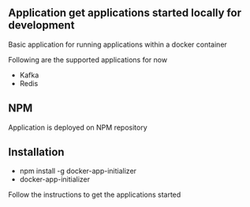 ## Application get applications started locally for development

Basic application for running applications within a docker container 

Following are the supported applications for now

- Kafka 
- Redis


## NPM 

Application is deployed on NPM repository 

## Installation

- npm install -g docker-app-initializer
- docker-app-initializer

Follow the instructions to get the applications started